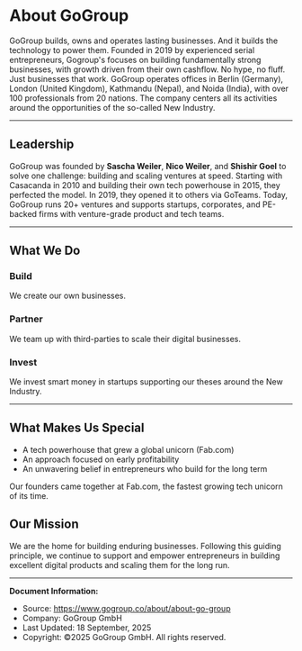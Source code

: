 # About GoGroup

GoGroup builds, owns and operates lasting businesses. And it builds the technology to power them.  Founded in 2019 by experienced serial entrepreneurs, Gogroup's focuses on building fundamentally strong businesses, with growth driven from their own cashflow. No hype, no fluff. Just businesses that work. GoGroup operates offices in Berlin (Germany), London (United Kingdom), Kathmandu (Nepal), and Noida (India), with over 100 professionals from 20 nations. The company centers all its activities around the opportunities of the so-called New Industry.

---

## Leadership

GoGroup was founded by **Sascha Weiler**, **Nico Weiler**, and **Shishir Goel** to solve one challenge: building and scaling ventures at speed. Starting with Casacanda in 2010 and building their own tech powerhouse in 2015, they perfected the model. In 2019, they opened it to others via GoTeams. Today, GoGroup runs 20+ ventures and supports startups, corporates, and PE-backed firms with venture-grade product and tech teams.

---

## What We Do

### Build
We create our own businesses.

### Partner
We team up with third-parties to scale their digital businesses.

### Invest
We invest smart money in startups supporting our theses around the New Industry.

---

## What Makes Us Special
- A tech powerhouse that grew a global unicorn (Fab.com)
- An approach focused on early profitability
- An unwavering belief in entrepreneurs who build for the long term

Our founders came together at Fab.com, the fastest growing tech unicorn of its time.

## Our Mission
We are the home for building enduring businesses. Following this guiding principle, we continue to support and empower entrepreneurs in building excellent digital products and scaling them for the long run.

---

**Document Information:**
- Source: https://www.gogroup.co/about/about-go-group
- Company: GoGroup GmbH
- Last Updated: 18 September, 2025
- Copyright: ©2025 GoGroup GmbH. All rights reserved.
